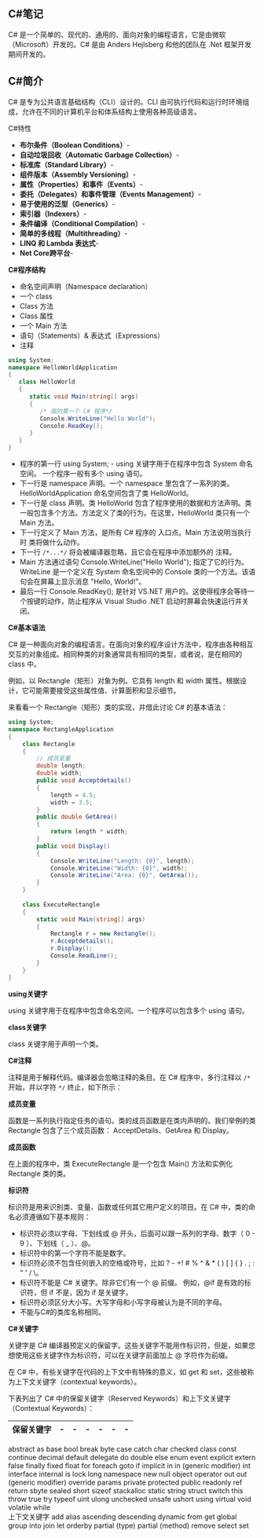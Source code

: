
## C#笔记

C# 是一个简单的、现代的、通用的、面向对象的编程语言，它是由微软（Microsoft）开发的。C# 是由 Anders Hejlsberg 和他的团队在 .Net 框架开发期间开发的。


## C#简介

C# 是专为公共语言基础结构（CLI）设计的。CLI 由可执行代码和运行时环境组成，允许在不同的计算机平台和体系结构上使用各种高级语言。

C#特性

* **布尔条件（Boolean Conditions）**-
* **自动垃圾回收（Automatic Garbage Collection）**-
* **标准库（Standard Library）**-
* **组件版本（Assembly Versioning）**-
* **属性（Properties）和事件（Events）**-
* **委托（Delegates）和事件管理（Events Management）**-
* **易于使用的泛型（Generics）**-
* **索引器（Indexers）**-
* **条件编译（Conditional Compilation）**-
* **简单的多线程（Multithreading）**-
* **LINQ 和 Lambda 表达式**-
* **Net Core跨平台**-

**C#程序结构**

* 命名空间声明（Namespace declaration）
* 一个 class
* Class 方法
* Class 属性
* 一个 Main 方法
* 语句（Statements）& 表达式（Expressions）
* 注释

```csharp
using System;
namespace HelloWorldApplication
{
   class HelloWorld
   {
      static void Main(string[] args)
      {
         /* 我的第一个 C# 程序*/
         Console.WriteLine("Hello World");
         Console.ReadKey();
      }
   }
}
```

* 程序的第一行 using System; - using 关键字用于在程序中包含 System 命名空间。 一个程序一般有多个 using 语句。
* 下一行是 namespace 声明。一个 namespace 里包含了一系列的类。HelloWorldApplication 命名空间包含了类 HelloWorld。
* 下一行是 class 声明。类 HelloWorld 包含了程序使用的数据和方法声明。类一般包含多个方法。方法定义了类的行为。在这里，HelloWorld 类只有一个 Main 方法。
* 下一行定义了 Main 方法，是所有 C# 程序的 入口点。Main 方法说明当执行时 类将做什么动作。
* 下一行 `/*...*/` 将会被编译器忽略，且它会在程序中添加额外的 注释。
* Main 方法通过语句 Console.WriteLine("Hello World"); 指定了它的行为。 WriteLine 是一个定义在 System 命名空间中的 Console 类的一个方法。该语句会在屏幕上显示消息 "Hello, World!"。
* 最后一行 Console.ReadKey(); 是针对 VS.NET 用户的。这使得程序会等待一个按键的动作，防止程序从 Visual Studio .NET 启动时屏幕会快速运行并关闭。

**C#基本语法**

C# 是一种面向对象的编程语言。在面向对象的程序设计方法中，程序由各种相互交互的对象组成。相同种类的对象通常具有相同的类型，或者说，是在相同的 class 中。

例如，以 Rectangle（矩形）对象为例。它具有 length 和 width 属性。根据设计，它可能需要接受这些属性值、计算面积和显示细节。

来看看一个 Rectangle（矩形）类的实现，并借此讨论 C# 的基本语法：

```csharp
using System;
namespace RectangleApplication
{
    class Rectangle
    {
        // 成员变量
        double length;
        double width;
        public void Acceptdetails()
        {
            length = 4.5;    
            width = 3.5;
        }
        public double GetArea()
        {
            return length * width;
        }
        public void Display()
        {
            Console.WriteLine("Length: {0}", length);
            Console.WriteLine("Width: {0}", width);
            Console.WriteLine("Area: {0}", GetArea());
        }
    }
   
    class ExecuteRectangle
    {
        static void Main(string[] args)
        {
            Rectangle r = new Rectangle();
            r.Acceptdetails();
            r.Display();
            Console.ReadLine();
        }
    }
}
```

**using关键字**

using 关键字用于在程序中包含命名空间。一个程序可以包含多个 using 语句。

**class关键字**

class 关键字用于声明一个类。

**C#注释**

注释是用于解释代码。编译器会忽略注释的条目。在 C# 程序中，多行注释以 `/*` 开始，并以字符 `*/` 终止，如下所示：

**成员变量**

函数是一系列执行指定任务的语句。类的成员函数是在类内声明的。我们举例的类 Rectangle 包含了三个成员函数： AcceptDetails、GetArea 和 Display。

**成员函数**

在上面的程序中，类 ExecuteRectangle 是一个包含 Main() 方法和实例化 Rectangle 类的类。

**标识符**

标识符是用来识别类、变量、函数或任何其它用户定义的项目。在 C# 中，类的命名必须遵循如下基本规则：

* 标识符必须以字母、下划线或 @ 开头，后面可以跟一系列的字母、数字（ 0 - 9 ）、下划线（ _ ）、@。
* 标识符中的第一个字符不能是数字。
* 标识符必须不包含任何嵌入的空格或符号，比如 ? - +! # % ^ & * ( ) [ ] { } . ; : " ' / \。
* 标识符不能是 C# 关键字。除非它们有一个 @ 前缀。 例如，@if 是有效的标识符，但 if 不是，因为 if 是关键字。
* 标识符必须区分大小写。大写字母和小写字母被认为是不同的字母。
* 不能与C#的类库名称相同。

**C#关键字**

关键字是 C# 编译器预定义的保留字。这些关键字不能用作标识符，但是，如果您想使用这些关键字作为标识符，可以在关键字前面加上 @ 字符作为前缀。

在 C# 中，有些关键字在代码的上下文中有特殊的意义，如 get 和 set，这些被称为上下文关键字（contextual keywords）。

下表列出了 C# 中的保留关键字（Reserved Keywords）和上下文关键字（Contextual Keywords）：

保留关键字|-|-|-|-|-|-
-|-|-|-|-|-|-
abstract	as	base	bool	break	byte	case
catch	char	checked	class	const	continue	decimal
default	delegate	do	double	else	enum	event
explicit	extern	false	finally	fixed	float	for
foreach	goto	if	implicit	in	in (generic
modifier)	int
interface	internal	is	lock	long	namespace	new
null	object	operator	out	out
(generic
modifier)	override	params
private	protected	public	readonly	ref	return	sbyte
sealed	short	sizeof	stackalloc	static	string	struct
switch	this	throw	true	try	typeof	uint
ulong	unchecked	unsafe	ushort	using	virtual	void
volatile	while					
上下文关键字
add	alias	ascending	descending	dynamic	from	get
global	group	into	join	let	orderby	partial
(type)
partial
(method)	remove	select	set
